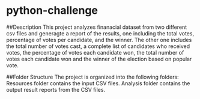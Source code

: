 # python-challenge

##Description
This project analyzes finanacial dataset from two different csv files and generagte a report of the results, one including the total votes, percentage of votes per candidate, and the winner. The other one includes the total number of votes cast, a complete list of candidates who received votes, the percentage of votes each candidate won, the total number of votes each candidate won and the winner of the election based on popular vote.

##Folder Structure
The project is organized into the following folders:
Resources folder contains the input CSV files.
Analysis folder contains the output result reports from the CSV files.
